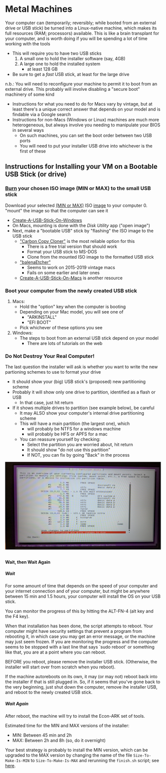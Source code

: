 # Metal Machines

Your computer can (temporarily; reversibly; while booted from an external drive or USB stick) be turned into a Linux-native machine, which makes its full resources (RAM; processors) available. This is like a brain transplant for your computer, and is worth doing if you will be spending a lot of time working with the tools

* This will require you to have two USB sticks
   1. A small one to hold the installer software (say, 4GB)
   1. A large one to hold the installed system
      * at least 128 GB
* Be sure to get a _fast_ USB stick, at least for the large drive

n.b.: You will need to reconfigure your machine to permit it to boot from an external drive. This probably will involve disabling a "secure boot" machinery of some kind

   * Instructions for what you need to do for Macs vary by vintage, but at least there's a unique correct answer that depends on your model and is findable via a Google search
   * Instructions for non-Macs (Windows or Linux) machines are much more heterogeneous, but always involve you needing to manipulate your BIOS in several ways
      * On such machines, you can set the boot order between two USB ports
	  * You will need to put your installer USB drive into whichever is the first of these

## Instructions for Installing your VM on a Bootable USB Stick (or drive)

### [Burn](#burn) your chosen ISO image (MIN or MAX) to the small USB stick

 Download your selected [(MIN or MAX)](https://github.com/econ-ark/econ-ark-tools/blob/master/Software/Size.md) ISO [image](https://drive.google.com/drive/folders/1dMVZ7RgDKk8pJIbmshvaKGR64kuVR7FY?usp=sharing) to your computer
0. "mount" the image so that the computer can see it
   * [Create-A-USB-Stick-On-Windows](https://ubuntu.com/tutorials/create-a-usb-stick-on-windows)
   * On Macs, mounting is done with the _Disk Utility_ app ("open image")
   * Next, make a "bootable USB" stick by "flashing" the ISO image to the USB stick
      * ["Carbon Copy Cloner"](https://bombich.com/software/download_ccc.php) is the most reliable option for this
	     * There is a free trial version that should work
	     * Format your USB stick to MS-DOS
		 * Clone from the mounted ISO image to the formatted USB stick
      * ["balenaEtcher"](https://balena.io/etcher/)
	     * Seems to work on 2015-2019 vintage macs
	     * Fails on some earlier and later ones
      * [Create-A-USB-Stick-On-Macs](https://ubuntu.com/tutorials/create-a-usb-stick-on-macos) is another resource


### Boot your computer from the newly created USB stick

1. Macs:
   * Hold the "option" key when the computer is booting
   * Depending on your Mac model, you will see one of
      * "ARKINSTALL"
	  * "EFI BOOT"
   * Pick whichever of these options you see
1. Windows:
   * The steps to boot from an external USB stick depend on your model
       * There are lots of tutorials on the web
	  
### Do Not Destroy Your Real Computer!

The last question the installer will ask is whether you want to write the new partioning schemes to use to format your drive

* It should show your (big) USB stick's (proposed) new partitioning scheme
* Probably it will show only one drive to partition, identified as a flash or USB
  * In that case, just hit return
* If it shows multiple drives to partition (see example below), be careful
  * It may ALSO show your computer's internal drive partitioning scheme
  * This will have a main partition (the largest one), which 
     * will probably be NTFS for a windows machine
	 * will probably be HFS or APFS for a mac
  * You can reassure yourself by checking:
     * Select the partition you are worried about, hit return
     * It should show "do not use this partition" 
	 * If NOT, you can fix by going "Back" in the process

![](processed-6ec84fef-0e1d-4a69-a5d7-baf9f09c8488_O8zHR9rb.jpg)

## 
#### Wait, then Wait Again

##### Wait
For some amount of time that depends on the speed of your computer and your internet connection and of your computer, but might be anywhere between 15 min and 1.5 hours, your computer will install the OS on your USB stick.

You can monitor the progress of this by hitting the ALT-FN-4 (alt key and the F4 key).

When that installation has been done, the script attempts to reboot. Your computer might have security settings that prevent a program from rebooting it, in which case you may get an error message, or the machine may just seem frozen. If you are monitoring the progress and the computer seems to be stopped with a last line that says `sudo reboot' or something like that, you are at a point where you can reboot.

BEFORE you reboot, please remove the installer USB stick. (Otherwise, the installer will start over from scratch when you reboot).

If the machine autoreboots on its own, it may (or may not) reboot back into the installer if that is still plugged in. So, if it seems that you've gone back to the very beginning, just shut down the computer, remove ihe installer USB, and reboot to the newly created USB stick.

##### Wait Again

After reboot, the machine will try to install the Econ-ARK set of tools.

Estimated time for the MIN and MAX versions of the installer:

* MIN: Between 45 min and 2h
* MAX: Between 2h and 8h (so, do it overnight)

Your best strategy is probably to install the MIN version, which can be upgraded to the MAX version by changing the name of the file `Size-To-Make-Is-MIN` to `Size-To-Make-Is-MAX` and rerunning the `finish.sh` script; see [here](https:github.com/econ-ark/econ-ark-tools/blob/master/Size.md).

